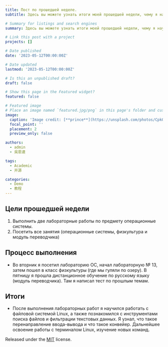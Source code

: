 ```yaml
---
title: Пост по прошедшей неделе.
subtitle: Здесь вы можете узнать итоги моей прошедшей недели, чему я научилась и над чем работал.

# Summary for listings and search engines
summary: Здесь вы можете узнать итоги моей прошедшей недели, чему я научилась и над чем работал.

# Link this post with a project
projects: []

# Date published
date: '2023-05-12T00:00:00Z'

# Date updated
lastmod: '2023-05-12T00:00:00Z'

# Is this an unpublished draft?
draft: false

# Show this page in the Featured widget?
featured: false

# Featured image
# Place an image named `featured.jpg/png` in this page's folder and customize its options here.
image:
  caption: 'Image credit: [**prince**](https://unsplash.com/photos/CpkOjOcXdUY)'
  focal_point: ''
  placement: 2
  preview_only: false

authors:
  - admin
  - 吳恩達

tags:
  - Academic
  - 开源

categories:
  - Demo
  - 教程
---
```


## Цели прошедшей недели

1. Выполнить две лабораторные работы по предмету операционные системы.
 2. Посетить все занятия (операционные системы, физкультура и модуль переводчика)


## Процесс выполнения

- Во вторник я посетил лабораторию ОС, начал лабораторную № 13, затем пошел в класс физкультуры (где мы гуляли по озеру). В пятницу я прошла дистанционное обучение по русскому языку (модуль переводчика). Там я написал тест по прошлым темам.

## Итоги
- После выполнения лабораторных работ я научился работать с файловой системой Linux, а также познакомился с инструментами поиска файлов и фильтрации текстовых данных. Я узнал, что такое перенаправление ввода-вывода и что такое конвейер. Дальнейшее освоение работы с терминалом Linux, изучение новых команд.


Released under the [MIT](https://github.com/wowchemy/wowchemy-hugo-themes/blob/master/LICENSE.md) license.

